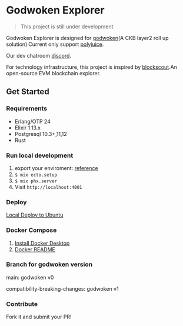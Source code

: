 # Godwoken Explorer

> This project is still under development

Godwoken Explorer is designed for [godwoken](https://github.com/nervosnetwork/godwoken)(A CKB layer2 roll up solution).Current only support [polyjuice](https://github.com/nervosnetwork/godwoken-polyjuice).

Our dev chatroom [discord](https://discord.com/channels/956765352514183188/958261584004804650).

For technology infrastructure, this project is inspired by [blockscout](https://github.com/blockscout/blockscout).An open-source EVM blockchain explorer.
## Get Started
### Requirements

- Erlang/OTP 24
- Elixir 1.13.x
- Postgresql 10.3+,11,12
- Rust

### Run local development
1. export your enviroment: [reference](./docker_compose/envs/.env)
2. `$ mix ecto.setup`
3. `$ mix phx.server`
4. Visit `http://localhost:4001`

### Deploy
[Local Deploy to Ubuntu](./docs/deploy_to_ubuntu.md)

### Docker Compose
1. [Install Docker Desktop](https://www.docker.com/products/docker-desktop/)
2. [Docker README](docs/docker-compose.md)

### Branch for godwoken version
main: godwoken v0

compatibility-breaking-changes: godwoken v1
### Contribute
Fork it and submit your PR!
